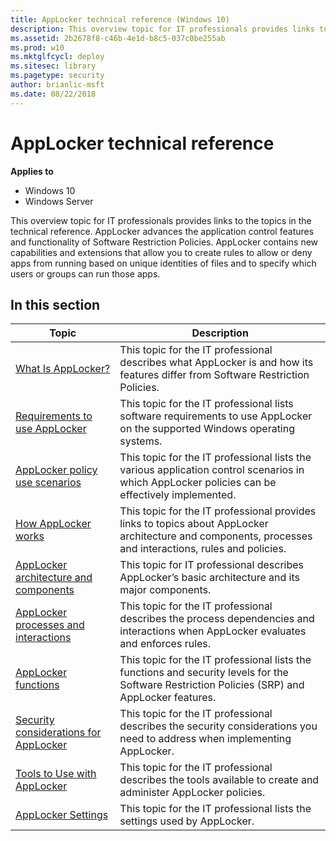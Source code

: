 ```yaml
---
title: AppLocker technical reference (Windows 10)
description: This overview topic for IT professionals provides links to the topics in the technical reference.
ms.assetid: 2b2678f8-c46b-4e1d-b8c5-037c0be255ab
ms.prod: w10
ms.mktglfcycl: deploy
ms.sitesec: library
ms.pagetype: security
author: brianlic-msft
ms.date: 08/22/2018
---
```


# AppLocker technical reference

**Applies to**
 -   Windows 10 
 -   Windows Server

This overview topic for IT professionals provides links to the topics in the technical reference.
AppLocker advances the application control features and functionality of Software Restriction Policies. AppLocker contains new capabilities and extensions that allow you to create rules to allow or deny apps from running based on unique identities of files and to specify which users or groups can run those apps.

## In this section

| Topic | Description |
| - | - |
| [What Is AppLocker?](what-is-applocker.md) | This topic for the IT professional describes what AppLocker is and how its features differ from Software Restriction Policies. |
| [Requirements to use AppLocker](requirements-to-use-applocker.md) | This topic for the IT professional lists software requirements to use AppLocker on the supported Windows operating systems. |
| [AppLocker policy use scenarios](applocker-policy-use-scenarios.md) | This topic for the IT professional lists the various application control scenarios in which AppLocker policies can be effectively implemented. |
| [How AppLocker works](how-applocker-works-techref.md) | This topic for the IT professional provides links to topics about AppLocker architecture and components, processes and interactions, rules and policies. |
| [AppLocker architecture and components](applocker-architecture-and-components.md) | This topic for IT professional describes AppLocker’s basic architecture and its major components. | 
| [AppLocker processes and interactions](applocker-processes-and-interactions.md) | This topic for the IT professional describes the process dependencies and interactions when AppLocker evaluates and enforces rules. | 
| [AppLocker functions](applocker-functions.md) | This topic for the IT professional lists the functions and security levels for the Software Restriction Policies (SRP) and AppLocker features. | 
| [Security considerations for AppLocker](security-considerations-for-applocker.md) | This topic for the IT professional describes the security considerations you need to address when implementing AppLocker. | 
| [Tools to Use with AppLocker](tools-to-use-with-applocker.md) | This topic for the IT professional describes the tools available to create and administer AppLocker policies. | 
| [AppLocker Settings](applocker-settings.md) | This topic for the IT professional lists the settings used by AppLocker. | 
